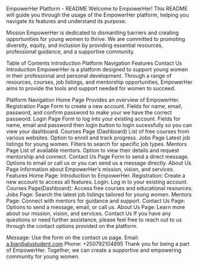EmpowerHer Platform - README
Welcome to EmpowerHer! This README will guide you through the usage of the EmpowerHer platform, helping you navigate its features and understand its purpose.

Mission
EmpowerHer is dedicated to dismantling barriers and creating opportunities for young women to thrive. We are committed to promoting diversity, equity, and inclusion by providing essential resources, professional guidance, and a supportive community.

Table of Contents
Introduction
Platform Navigation
Features
Contact Us
Introduction
EmpowerHer is a platform designed to support young women in their professional and personal development. Through a range of resources, courses, job listings, and mentorship opportunities, EmpowerHer aims to provide the tools and support needed for women to succeed.

Platform Navigation
Home Page
Provides an overview of EmpowerHer.
Registration Page
Form to create a new account.
Fields for name, email, password, and confirm password to make your we have the correct password.
Login Page
Form to log into your existing account.
Fields for name, email and password then login button to login sucessfully so you can view your dashboard.
Courses Page (Dashboard)
List of free courses from various websites.
Option to enroll and track progress.
Jobs Page
Latest job listings for young women.
Filters to search for specific job types.
Mentors Page
List of available mentors.
Option to view their details and request mentorship and connect.
Contact Us Page
Form to send a direct message.
Options to email or call us or you can send us a message directly.
About Us Page
Information about EmpowerHer’s mission, vision, and services.
Features
Home Page: Introduction to EmpowerHer.
Registration: Create a new account to access all features.
Login: Log in to your existing account.
Courses Page(Dashboard): Access free courses and educational resources.
Jobs Page: Search the latest job listings tailored for young women.
Mentors Page: Connect with mentors for guidance and support.
Contact Us Page: Options to send a message, email, or call us.
About Us Page: Learn more about our mission, vision, and services.
Contact Us
If you have any questions or need further assistance, please feel free to reach out to us through the contact options provided on the platform.

Message: Use the form on the contact us page.
Email: a.biar@alustudent.com
Phone: +250792104895
Thank you for being a part of EmpowerHer. Together, we can create a supportive and empowering community for young women.
